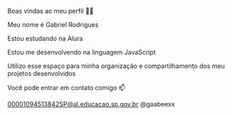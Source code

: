 Boas vindas ao meu perfil 💙💙

Meu nome é Gabriel Rodrigues

Estou estudando na Alura

Estou me desenvolvendo na linguagem JavaScript

Utilizo esse espaço para minha organização e compartilhamento dos meu projetos desenvolvidos

Você pode entrar em contato comigo 📫

00001094513842SP@al.educacao.sp.gov.br
@gaabeexx
